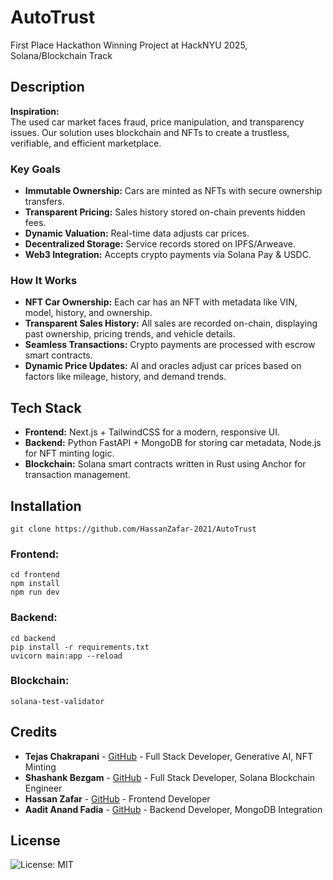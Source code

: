 # AutoTrust
First Place Hackathon Winning Project at HackNYU 2025, Solana/Blockchain Track

## Description
**Inspiration:**  
The used car market faces fraud, price manipulation, and transparency issues. Our solution uses blockchain and NFTs to create a trustless, verifiable, and efficient marketplace.

### Key Goals
- **Immutable Ownership:** Cars are minted as NFTs with secure ownership transfers.  
- **Transparent Pricing:** Sales history stored on-chain prevents hidden fees.  
- **Dynamic Valuation:** Real-time data adjusts car prices.  
- **Decentralized Storage:** Service records stored on IPFS/Arweave.  
- **Web3 Integration:** Accepts crypto payments via Solana Pay & USDC.

### How It Works
- **NFT Car Ownership:** Each car has an NFT with metadata like VIN, model, history, and ownership.  
- **Transparent Sales History:** All sales are recorded on-chain, displaying past ownership, pricing trends, and vehicle details.  
- **Seamless Transactions:** Crypto payments are processed with escrow smart contracts.  
- **Dynamic Price Updates:** AI and oracles adjust car prices based on factors like mileage, history, and demand trends.

## Tech Stack
- **Frontend:** Next.js + TailwindCSS for a modern, responsive UI.
- **Backend:** Python FastAPI + MongoDB for storing car metadata, Node.js for NFT minting logic.
- **Blockchain:** Solana smart contracts written in Rust using Anchor for transaction management. 

## Installation
`git clone https://github.com/HassanZafar-2021/AutoTrust`

### Frontend:
```
cd frontend
npm install
npm run dev
```

### Backend:
```
cd backend
pip install -r requirements.txt
uvicorn main:app --reload
```

### Blockchain:
`solana-test-validator`


## Credits

- **Tejas Chakrapani** - [GitHub](https://github.com/TCYTseven) - Full Stack Developer, Generative AI, NFT Minting
- **Shashank Bezgam** - [GitHub](https://github.com/shashankdatta) - Full Stack Developer, Solana Blockchain Engineer
- **Hassan Zafar** - [GitHub](https://github.com/HassanZafar-2021) - Frontend Developer
- **Aadit Anand Fadia** - [GitHub](https://github.com/aaf091) - Backend Developer, MongoDB Integration

## License
![License: MIT](https://img.shields.io/badge/License-MIT-green.svg)

